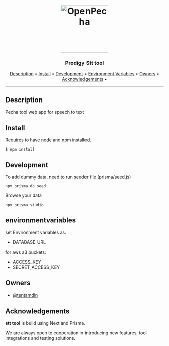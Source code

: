 <h1 align="center">
  <br>
  <a href="https://openpecha.org"><img src="https://avatars.githubusercontent.com/u/82142807?s=400&u=19e108a15566f3a1449bafb03b8dd706a72aebcd&v=4" alt="OpenPecha" width="150"></a>
  <br>
</h1>

<h3 align="center">Prodigy Stt tool</h3>

<!-- Replace the title of the repository -->

<p align="center">
  <a href="#description">Description</a> •
  <a href="#install">Install</a> •
  <a href="#development">Development</a> •
  <a href="#environmentvariables">Environment Variables</a> •
  <a href="#owners">Owners</a> •
  <a href="#Acknowledgements">Acknowledgements</a> •
</p>
<hr>

## Description

Pecha tool web app for speech to text

## Install

Requires to have node and npm installed.

`$ npm install`

## Development

To add dummy data, need to run seeder file (prisma/seed.js)

`npx prisma db seed`

 Browse your data

 `npx prisma studio`

## environmentvariables

set Environment variables as:

- DATABASE_URL

for aws a3 buckets:

- ACCESS_KEY
- SECRET_ACCESS_KEY

<!-- This section must link to the docs which are in the root of the repository in /docs -->

## Owners

- [@tentamdin](https://github.com/tentamdin)

<!-- This section lists the owners of the repo -->

## Acknowledgements

**stt tool** is build using Next and Prisma.

We are always open to cooperation in introducing new features, tool integrations and testing solutions.
